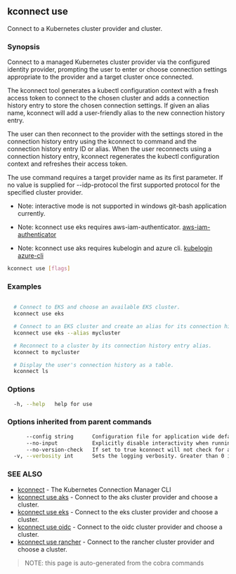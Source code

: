 ## kconnect use

Connect to a Kubernetes cluster provider and cluster.

### Synopsis


Connect to a managed Kubernetes cluster provider via the configured identity
provider, prompting the user to enter or choose connection settings appropriate
to the provider and a target cluster once connected.

The kconnect tool generates a kubectl configuration context with a fresh access
token to connect to the chosen cluster and adds a connection history entry to
store the chosen connection settings.  If given an alias name, kconnect will add
a user-friendly alias to the new connection history entry.

The user can then reconnect to the provider with the settings stored in the
connection history entry using the kconnect to command and the connection history
entry ID or alias.  When the user reconnects using a connection history entry,
kconnect regenerates the kubectl configuration context and refreshes their access
token.

The use command requires a target provider name as its first parameter. If no
value is supplied for --idp-protocol the first supported protocol for the
specified cluster provider.

* Note: interactive mode is not supported in windows git-bash application currently.

* Note: kconnect use eks requires aws-iam-authenticator.
  [aws-iam-authenticator](https://github.com/kubernetes-sigs/aws-iam-authenticator)

* Note: kconnect use aks requires kubelogin and azure cli.
  [kubelogin](https://github.com/Azure/kubelogin)
  [azure-cli](https://github.com/Azure/azure-cli)


```bash
kconnect use [flags]
```

### Examples

```bash

  # Connect to EKS and choose an available EKS cluster.
  kconnect use eks

  # Connect to an EKS cluster and create an alias for its connection history entry.
  kconnect use eks --alias mycluster

  # Reconnect to a cluster by its connection history entry alias.
  kconnect to mycluster

  # Display the user's connection history as a table.
  kconnect ls

```

### Options

```bash
  -h, --help   help for use
```

### Options inherited from parent commands

```bash
      --config string      Configuration file for application wide defaults. (default "$HOME/.kconnect/config.yaml")
      --no-input           Explicitly disable interactivity when running in a terminal
      --no-version-check   If set to true kconnect will not check for a newer version
  -v, --verbosity int      Sets the logging verbosity. Greater than 0 is debug and greater than 9 is trace.
```

### SEE ALSO

* [kconnect](index.md)	 - The Kubernetes Connection Manager CLI
* [kconnect use aks](use_aks.md)	 - Connect to the aks cluster provider and choose a cluster.
* [kconnect use eks](use_eks.md)	 - Connect to the eks cluster provider and choose a cluster.
* [kconnect use oidc](use_oidc.md)	 - Connect to the oidc cluster provider and choose a cluster.
* [kconnect use rancher](use_rancher.md)	 - Connect to the rancher cluster provider and choose a cluster.


> NOTE: this page is auto-generated from the cobra commands
